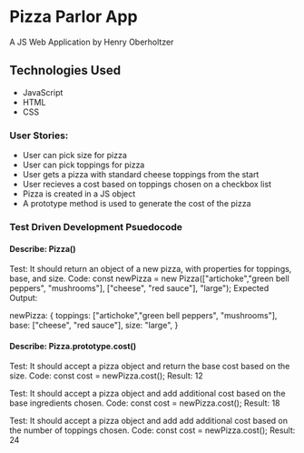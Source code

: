 # Pizza Parlor App

A JS Web Application by Henry Oberholtzer

## Technologies Used
* JavaScript
* HTML
* CSS

### User Stories:

* User can pick size for pizza
* User can pick toppings for pizza
* User gets a pizza with standard cheese toppings from the start
* User recieves a cost based on toppings chosen on a checkbox list
* Pizza is created in a JS object
* A prototype method is used to generate the cost of the pizza

### Test Driven Development Psuedocode

#### Describe: Pizza()
Test: It should return an object of a new pizza, with properties for toppings, base, and size.
Code: const newPizza = new Pizza(["artichoke","green bell peppers", "mushrooms"], ["cheese", "red sauce"], "large");
Expected Output:

newPizza: {
    toppings: ["artichoke","green bell peppers", "mushrooms"],
    base: ["cheese", "red sauce"],
    size: "large",
}

#### Describe: Pizza.prototype.cost()

Test: It should accept a pizza object and return the base cost based on the size.
Code: const cost = newPizza.cost();
Result: 12

Test: It should accept a pizza object and add additional cost based on the base ingredients chosen.
Code: const cost = newPizza.cost();
Result: 18

Test: It should accept a pizza object and add add additional cost based on the number of toppings chosen.
Code: const cost = newPizza.cost();
Result: 24

